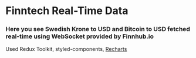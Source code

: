 # Finntech Real-Time Data

### Here you see Swedish Krone to USD and Bitcoin to USD fetched real-time using WebSocket provided by Finnhub.io

Used Redux Toolkit, styled-components, [Recharts](https://recharts.org)

